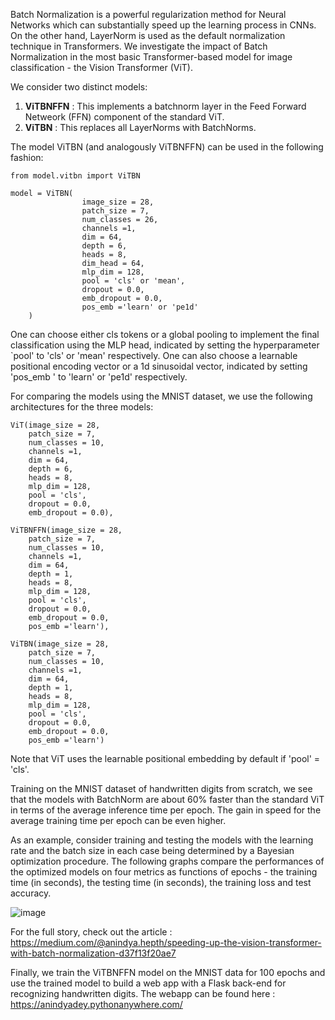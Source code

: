 
Batch Normalization is a powerful regularization method for Neural Networks which can 
substantially speed up the learning process in CNNs. On the other hand, LayerNorm is used as 
the default normalization technique in Transformers. We investigate the impact of Batch Normalization 
in the most basic Transformer-based model for image classification - the Vision Transformer (ViT). 

We consider two distinct models:

1. **ViTBNFFN** : This implements a batchnorm layer in the Feed Forward Netweork (FFN) component of the standard ViT.
2. **ViTBN** : This replaces all LayerNorms with BatchNorms.


The model ViTBN (and analogously ViTBNFFN) can be used in the following fashion:

```
from model.vitbn import ViTBN

model = ViTBN(
                image_size = 28,
                patch_size = 7,
                num_classes = 26,
                channels =1,
                dim = 64,
                depth = 6,
                heads = 8,
                dim_head = 64,
                mlp_dim = 128,
                pool = 'cls' or 'mean',
                dropout = 0.0,
                emb_dropout = 0.0,
                pos_emb ='learn' or 'pe1d'
    )
```
One can choose either cls tokens or a global pooling to implement the final classification using the MLP head, indicated 
by setting the hyperparameter `pool' to 'cls' or 'mean' respectively. One can also choose a learnable positional encoding vector or a 1d 
sinusoidal vector, indicated by setting 'pos_emb ' to 'learn' or 'pe1d' respectively.



For comparing the models using the MNIST dataset, we use the following architectures for the three models:
```
ViT(image_size = 28,
    patch_size = 7,
    num_classes = 10,
    channels =1,
    dim = 64,
    depth = 6,
    heads = 8,
    mlp_dim = 128,
    pool = 'cls',
    dropout = 0.0,
    emb_dropout = 0.0),

ViTBNFFN(image_size = 28,
    patch_size = 7,
    num_classes = 10,
    channels =1,
    dim = 64,
    depth = 1,
    heads = 8,
    mlp_dim = 128,
    pool = 'cls',
    dropout = 0.0,
    emb_dropout = 0.0,
    pos_emb ='learn'),

ViTBN(image_size = 28,
    patch_size = 7,
    num_classes = 10,
    channels =1,
    dim = 64,
    depth = 1,
    heads = 8,
    mlp_dim = 128,
    pool = 'cls',
    dropout = 0.0,
    emb_dropout = 0.0,
    pos_emb ='learn')

```
Note that ViT uses the learnable positional embedding by default if 'pool' = 'cls'. 

Training on the MNIST dataset of handwritten digits from scratch, we see that the models with BatchNorm are 
about 60% faster than the standard ViT in terms of the average inference time per epoch. 
The gain in speed for the average training time per epoch can be even higher. 

As an example, consider training and testing the models with the learning rate and the batch size in 
each case being determined by a Bayesian optimization procedure. The following graphs compare 
the performances of the optimized models on four metrics as functions of epochs - the training time (in seconds), 
the testing time (in seconds), the training loss and test accuracy. 

![image](https://github.com/user-attachments/assets/ea3ae9fa-bd91-44c8-a0a2-3807953c8a00)

For the full story, check out the article : https://medium.com/@anindya.hepth/speeding-up-the-vision-transformer-with-batch-normalization-d37f13f20ae7 

Finally, we train the ViTBNFFN model on the MNIST data for 100 epochs and use the trained model to 
build a web app with a Flask back-end for recognizing handwritten digits. The webapp can be found 
here : https://anindyadey.pythonanywhere.com/





